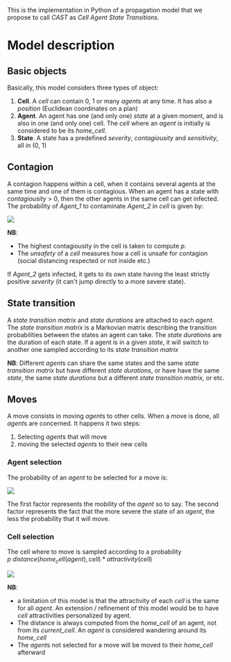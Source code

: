 This is the implementation in Python of a propagation model that we propose to call *CAST* as *Cell Agent State Transitions*.

# Model description
## Basic objects
Basically, this model considers three types of object:
1. **Cell**. A *cell* can contain 0, 1 or many *agent*s at any time. It has also a *position* (Euclidean coordinates on a plan)
2. **Agent**. An agent has one (and only one) *state* at a given moment, and is also in one (and only one) cell. The *cell* where an *agent* is initially is considered to be its *home_cell*.
3. **State**. A state has a predefined *severity*, *contagiousity* and *sensitivity*, all in (0, 1)

## Contagion
A contagion happens within a cell, when it contains several agents at the same time and one of them is contagious.
When an agent has a state with *contagiousity* > 0, then the other agents in the same cell can get infected. 
The probability of *Agent_1* to contaminate *Agent_2* in *cell* is given by:

<img src="https://render.githubusercontent.com/render/math?math=p = contagiousity(state(Agent_1)) \times sensitivity(state(Agent_2)) \times unsafety(cell)">

**NB**: 
* The highest contagiousity in the cell is taken to compute *p*.
* The *unsafety* of a *cell* measures how a cell is unsafe for contagion (social distancing respected or not inside etc.)

If *Agent_2* gets infected, it gets to its own state having the least strictly positive *severity* (it can't jump directly to a more severe state).

## State transition
A *state transition matrix* and *state durations* are attached to each *agent*. The *state transition matrix* is a Markovian matrix describing the transition probabilities between the states an agent can take. The *state durations* are the duration of each state. If a agent is in a given *state*, it will switch to another one sampled according to its *state transition matrix*

**NB**: Different *agent*s can share the same states and the same *state transition matrix* but have different *state durations*, or have have the same *state*, the same *state durations* but a different *state transition matrix*, or etc.

## Moves
A move consists in moving *agent*s to other cells. When a move is done, all *agent*s are concerned. It happens it two steps:
1. Selecting *agent*s that will move
2. moving the selected *agent*s to their new cells

### Agent selection
The probability of an *agent* to be selected for a move is:

<img src="https://render.githubusercontent.com/render/math?math=p = proba_move(agent) \times (1 - severity(state(agent)))">
 

The first factor represents the mobility of the *agent* so to say. The second factor represents the fact that the more severe the state of an *agent*, the less the probability that it will move.

### Cell selection
The cell where to move is sampled according to a probability $p ~ distance(home_cell(agent), cell) * attractivity(cell)$

<img src="https://render.githubusercontent.com/render/math?math=p \~ distance(home_cell(agent), cell) * attractivity(cell)">

**NB**: 
* a limitation of this model is that the attractivity of each *cell* is the same for all *agent*. An extension / refinement of this model would be to have *cell* attractivities personalized by agent.
* The distance is always computed from the *home_cell* of an agent, not from its *current_cell*. An *agent* is considered wandering around its *home_cell*
* The *agent*s not selected for a move will be moved to their *home_cell* afterward
